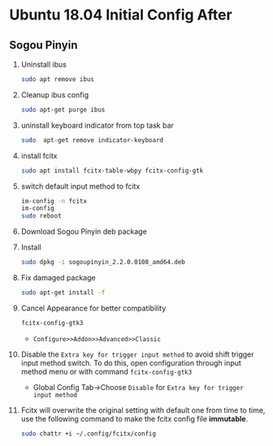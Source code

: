 # Ubuntu 18.04 Initial Config After 

## Sogou Pinyin

1. Uninstall ibus

    ```bash
    sudo apt remove ibus
    ```

2. Cleanup ibus config

    ```bash
    sudo apt-get purge ibus
    ```

3. uninstall keyboard indicator from top task bar

    ```bash
    sudo  apt-get remove indicator-keyboard
    ```

4. install fcitx

    ```bash
    sudo apt install fcitx-table-wbpy fcitx-config-gtk
    ```

5. switch default input method to fcitx

    ```bash
    im-config -n fcitx
    im-config
    sudo reboot
    ```

6. Download Sogou Pinyin deb package

7. Install

    ```bash
    sudo dpkg -i sogoupinyin_2.2.0.0108_amd64.deb
    ```

8. Fix damaged package

    ```bash
    sudo apt-get install -f
    ```

9. Cancel Appearance for better compatibility

    ```bash
    fcitx-config-gtk3
    ```

    * `Configure>>Addon>>Advanced>>Classic`

10. Disable the `Extra key for trigger input method` to avoid shift trigger input method switch. To do this, open configuration through input method menu or with command `fcitx-config-gtk3`
    * Global Config Tab->Choose `Disable` for `Extra key for trigger input method`

11. Fcitx will overwrite the original setting with default one from time to time, use the following command to make the fcitx config file **immutable**.

    ```bash
    sudo chattr +i ~/.config/fcitx/config
    ```

